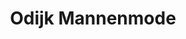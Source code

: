 ---
address: Julianastraat 46
title: Odijk Mannenmode
city: Alphen a/d Rijn
zip: 2405 CH
country: Netherlands
lat: 52.12818
lng: 4.661767
phone: 0172 472135
email: info@odijkmode.nl
url: 
---